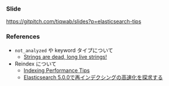 ### Slide

https://gitpitch.com/tiqwab/slides?p=elasticsearch-tips

### References

- `not_analyzed` や keyword タイプについて
  - [Strings are dead, long live strings!][1]
- Reindex について
  - [Indexing Performance Tips][2]
  - [Elasticsearch 5.0.0で再インデクシングの高速化を探求する][3]

[1]: https://www.elastic.co/jp/blog/strings-are-dead-long-live-strings
[2]: https://www.elastic.co/guide/en/elasticsearch/guide/current/indexing-performance.html
[3]: https://blog.cybozu.io/entry/2016/08/18/100000

